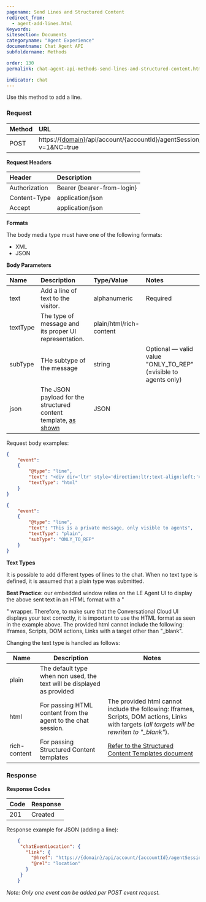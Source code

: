 ```yaml
---
pagename: Send Lines and Structured Content
redirect_from:
  - agent-add-lines.html
Keywords:
sitesection: Documents
categoryname: "Agent Experience"
documentname: Chat Agent API
subfoldername: Methods

order: 130
permalink: chat-agent-api-methods-send-lines-and-structured-content.html

indicator: chat
---
```


Use this method to add a line.

### Request

| Method|  URL|
 |:---  |:--- |
 |POST|  https://[{domain}](/agent-domain-domain-api.html)/api/account/{accountId}/agentSession/{agentSessionId}/chat/{chatId}/events?v=1&NC=true |

**Request Headers**

 |Header  |Description |
 |:---|  :---|
 |Authorization |Bearer {bearer-from-login} |
 |Content-Type  |application/json |
 |Accept|  application/json|

**Formats**

The body media type must have one of the following formats:

- XML
- JSON

**Body Parameters**

 |Name|  Description|  Type/Value|  Notes|
 |:---|  :---|  :---|  :--- |
 |text|  Add a line of text to the visitor.|   alphanumeric|  Required|
 |textType|  The type of message and its proper UI representation.|  plain/html/rich-content| |
 |subType|  THe subtype of the message|  string|  Optional — valid value "ONLY_TO_REP"(=visible to agents only)
 |json | The JSON payload for the structured content template, [as shown](structured-content-templates.html) | JSON | |

Request body examples:

```json
{
    "event":
    {
        "@type": "line",
        "text": "<div dir='ltr' style='direction:ltr;text-align:left;'>this is a line of text</div>",
        "textType": "html"
    }
}

{
    "event":
    {
        "@type": "line",
        "text": "This is a private message, only visible to agents",
        "textType": "plain",
        "subType": "ONLY_TO_REP"
    }
}
```

**Text Types**

It is possible to add different types of lines to the chat. When no text type is defined, it is assumed that a plain type was submitted.

**Best Practice**: our embedded window relies on the LE Agent UI to display the above sent text in an HTML format with a "<div>" wrapper. Therefore, to make sure that the Conversational Cloud UI displays your text correctly, it is important to use the HTML format as seen in the example above. The provided html cannot include the following: Iframes, Scripts, DOM actions, Links with a target other than "_blank".

Changing the text type is handled as follows:

| Name  | Description  | Notes |
|-------|-------------|----------|
| plain | The default type when non used, the text will be displayed as provided |    |
| html | For passing HTML content from the agent to the chat session.  | The provided html cannot include the following: Iframes, Scripts, DOM actions, Links with targets (*all targets will be rewriten to "_blank"*). |
| rich-content | For passing Structured Content templates | [Refer to the Structured Content Templates document](structured-content-templates.html)  |

### Response

**Response Codes**

 |Code|  Response|
 |:---  |:--- |
 |201|  Created|

Response example for JSON (adding a line):

```json
    {
     "chatEventLocation": {
       "link": {
         "@href": "https://{domain}/api/account/{accountId}/agentSession/{agentSessionId}/chat/{chatId}/events/5",
         "@rel": "location"
       }
     }
    }
```

*Note: Only one event can be added per POST event request.*
